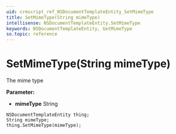 ```yaml
---
uid: crmscript_ref_NSDocumentTemplateEntity_SetMimeType
title: SetMimeType(String mimeType)
intellisense: NSDocumentTemplateEntity.SetMimeType
keywords: NSDocumentTemplateEntity, GetMimeType
so.topic: reference
---
```


# SetMimeType(String mimeType)

The mime type

**Parameter:** 
* **mimeType** String

```crmscript
NSDocumentTemplateEntity thing;
String mimeType;
thing.SetMimeType(mimeType);
```

